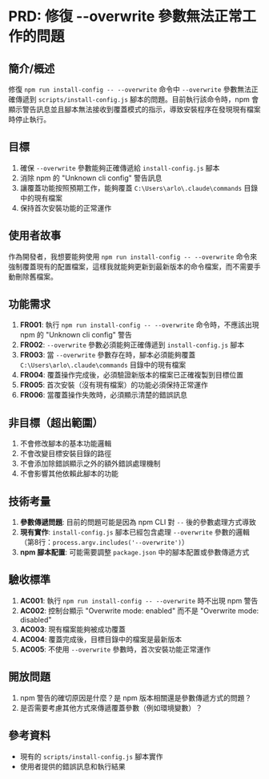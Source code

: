 # PRD: 修復 --overwrite 參數無法正常工作的問題

## 簡介/概述

修復 `npm run install-config -- --overwrite` 命令中 `--overwrite` 參數無法正確傳遞到 `scripts/install-config.js` 腳本的問題。目前執行該命令時，npm 會顯示警告訊息並且腳本無法接收到覆蓋模式的指示，導致安裝程序在發現現有檔案時停止執行。

## 目標

1. 確保 `--overwrite` 參數能夠正確傳遞給 `install-config.js` 腳本
2. 消除 npm 的 "Unknown cli config" 警告訊息
3. 讓覆蓋功能按照預期工作，能夠覆蓋 `C:\Users\arlo\.claude\commands` 目錄中的現有檔案
4. 保持首次安裝功能的正常運作

## 使用者故事

作為開發者，我想要能夠使用 `npm run install-config -- --overwrite` 命令來強制覆蓋現有的配置檔案，這樣我就能夠更新到最新版本的命令檔案，而不需要手動刪除舊檔案。

## 功能需求

1. **FR001**: 執行 `npm run install-config -- --overwrite` 命令時，不應該出現 npm 的 "Unknown cli config" 警告
2. **FR002**: `--overwrite` 參數必須能夠正確傳遞到 `install-config.js` 腳本
3. **FR003**: 當 `--overwrite` 參數存在時，腳本必須能夠覆蓋 `C:\Users\arlo\.claude\commands` 目錄中的現有檔案
4. **FR004**: 覆蓋操作完成後，必須驗證新版本的檔案已正確複製到目標位置
5. **FR005**: 首次安裝（沒有現有檔案）的功能必須保持正常運作
6. **FR006**: 當覆蓋操作失敗時，必須顯示清楚的錯誤訊息

## 非目標（超出範圍）

1. 不會修改腳本的基本功能邏輯
2. 不會改變目標安裝目錄的路徑
3. 不會添加除錯誤顯示之外的額外錯誤處理機制
4. 不會影響其他依賴此腳本的功能

## 技術考量

1. **參數傳遞問題**: 目前的問題可能是因為 npm CLI 對 `--` 後的參數處理方式導致
2. **現有實作**: `install-config.js` 腳本已經包含處理 `--overwrite` 參數的邏輯（第8行：`process.argv.includes('--overwrite')`）
3. **npm 腳本配置**: 可能需要調整 `package.json` 中的腳本配置或參數傳遞方式

## 驗收標準

1. **AC001**: 執行 `npm run install-config -- --overwrite` 時不出現 npm 警告
2. **AC002**: 控制台顯示 "Overwrite mode: enabled" 而不是 "Overwrite mode: disabled"
3. **AC003**: 現有檔案能夠被成功覆蓋
4. **AC004**: 覆蓋完成後，目標目錄中的檔案是最新版本
5. **AC005**: 不使用 `--overwrite` 參數時，首次安裝功能正常運作

## 開放問題

1. npm 警告的確切原因是什麼？是 npm 版本相關還是參數傳遞方式的問題？
2. 是否需要考慮其他方式來傳遞覆蓋參數（例如環境變數）？

## 參考資料

- 現有的 `scripts/install-config.js` 腳本實作
- 使用者提供的錯誤訊息和執行結果